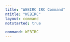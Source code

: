 ```yaml
---
title: "WEBIRC IRC Command"
ntitle: "WEBIRC"
layout: command
notstarted: true

command: WEBIRC
---
```


